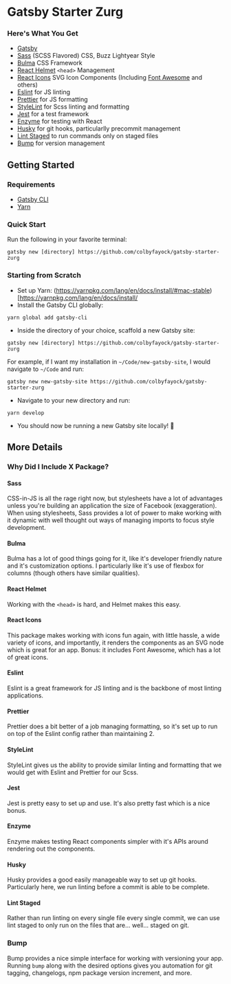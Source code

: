# Gatsby Starter Zurg

### Here's What You Get
* [Gatsby](https://www.gatsbyjs.org/)
* [Sass](https://sass-lang.com/) (SCSS Flavored) CSS, Buzz Lightyear Style
* [Bulma](https://bulma.io) CSS Framework
* [React Helmet](https://github.com/nfl/react-helmet) `<head>` Management
* [React Icons](https://react-icons.github.io/react-icons/) SVG Icon Components (Including [Font Awesome](https://fontawesome.com) and others)
* [Eslint](https://eslint.org/) for JS linting
* [Prettier](https://prettier.io/) for JS formatting
* [StyleLint](https://stylelint.io) for Scss linting and formatting
* [Jest](https://jestjs.io) for a test framework
* [Enzyme](https://airbnb.io/enzyme/) for testing with React
* [Husky](https://github.com/typicode/husky) for git hooks, particularlly precommit management
* [Lint Staged](https://github.com/okonet/lint-staged) to run commands only on staged files
* [Bump](https://github.com/fabiospampinato/bump) for version management

## Getting Started

### Requirements
* [Gatsby CLI](https://www.npmjs.com/package/gatsby-cli)
* [Yarn](https://yarnpkg.com/en/)

### Quick Start
Run the following in your favorite terminal:
```
gatsby new [directory] https://github.com/colbyfayock/gatsby-starter-zurg
```

### Starting from Scratch
* Set up Yarn: (https://yarnpkg.com/lang/en/docs/install/#mac-stable)[https://yarnpkg.com/lang/en/docs/install/
* Install the Gatsby CLI globally:
```
yarn global add gatsby-cli
```
* Inside the directory of your choice, scaffold a new Gatsby site:
```
gatsby new [directory] https://github.com/colbyfayock/gatsby-starter-zurg
```
For example, if I want my installation in `~/Code/new-gatsby-site`, I would navigate to `~/Code` and run:
```
gatsby new new-gatsby-site https://github.com/colbyfayock/gatsby-starter-zurg
```
* Navigate to your new directory and run:
```
yarn develop
```
* You should now be running a new Gatsby site locally! 🎉

## More Details

### Why Did I Include X Package?

#### Sass
CSS-in-JS is all the rage right now, but stylesheets have a lot of advantages unless you're building an application the size of Facebook (exaggeration). When using stylesheets, Sass provides a lot of power to make working with it dynamic with well thought out ways of managing imports to focus style development.

#### Bulma
Bulma has a lot of good things going for it, like it's developer friendly nature and it's customization options. I particularly like it's use of flexbox for columns (though others have similar qualities).

#### React Helmet
Working with the `<head>` is hard, and Helmet makes this easy.

#### React Icons
This package makes working with icons fun again, with little hassle, a wide variety of icons, and importantly, it renders the components as an SVG node which is great for an app. Bonus: it includes Font Awesome, which has a lot of great icons.

#### Eslint
Eslint is a great framework for JS linting and is the backbone of most linting applications.

#### Prettier
Prettier does a bit better of a job managing formatting, so it's set up to run on top of the Eslint config rather than maintaining 2.

#### StyleLint
StyleLint gives us the ability to provide similar linting and formatting that we would get with Eslint and Prettier for our Scss.

#### Jest
Jest is pretty easy to set up and use. It's also pretty fast which is a nice bonus.

#### Enzyme
Enzyme makes testing React components simpler with it's APIs around rendering out the components.

#### Husky
Husky provides a good easily manageable way to set up git hooks. Particularly here, we run linting before a commit is able to be complete.

#### Lint Staged
Rather than run linting on every single file every single commit, we can use lint staged to only run on the files that are... well... staged on git.

### Bump
Bump provides a nice simple interface for working with versioning your app. Running `bump` along with the desired options gives you automation for git tagging, changelogs, npm package version increment, and more.
